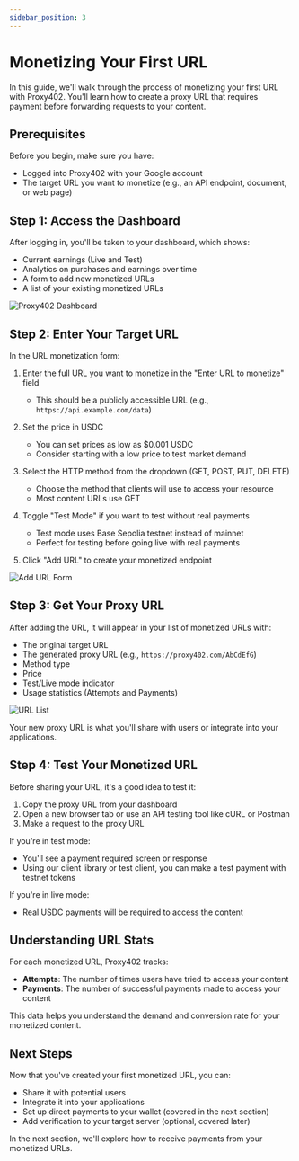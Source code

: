 ```yaml
---
sidebar_position: 3
---
```


# Monetizing Your First URL

In this guide, we'll walk through the process of monetizing your first URL with Proxy402. You'll learn how to create a proxy URL that requires payment before forwarding requests to your content.

## Prerequisites

Before you begin, make sure you have:
- Logged into Proxy402 with your Google account
- The target URL you want to monetize (e.g., an API endpoint, document, or web page)

## Step 1: Access the Dashboard

After logging in, you'll be taken to your dashboard, which shows:
- Current earnings (Live and Test)
- Analytics on purchases and earnings over time
- A form to add new monetized URLs
- A list of your existing monetized URLs

<img src="/img/dashboard.png" alt="Proxy402 Dashboard" />

## Step 2: Enter Your Target URL

In the URL monetization form:

1. Enter the full URL you want to monetize in the "Enter URL to monetize" field
   - This should be a publicly accessible URL (e.g., `https://api.example.com/data`)
   
2. Set the price in USDC
   - You can set prices as low as $0.001 USDC
   - Consider starting with a low price to test market demand

3. Select the HTTP method from the dropdown (GET, POST, PUT, DELETE)
   - Choose the method that clients will use to access your resource
   - Most content URLs use GET

4. Toggle "Test Mode" if you want to test without real payments
   - Test mode uses Base Sepolia testnet instead of mainnet
   - Perfect for testing before going live with real payments

5. Click "Add URL" to create your monetized endpoint

<img src="/img/add_url_form.png" alt="Add URL Form" />

## Step 3: Get Your Proxy URL

After adding the URL, it will appear in your list of monetized URLs with:
- The original target URL
- The generated proxy URL (e.g., `https://proxy402.com/AbCdEfG`)
- Method type
- Price
- Test/Live mode indicator
- Usage statistics (Attempts and Payments)

<img src="/img/url_list.png" alt="URL List" />

Your new proxy URL is what you'll share with users or integrate into your applications.

## Step 4: Test Your Monetized URL

Before sharing your URL, it's a good idea to test it:

1. Copy the proxy URL from your dashboard
2. Open a new browser tab or use an API testing tool like cURL or Postman
3. Make a request to the proxy URL

If you're in test mode:
- You'll see a payment required screen or response
- Using our client library or test client, you can make a test payment with testnet tokens

If you're in live mode:
- Real USDC payments will be required to access the content

## Understanding URL Stats

For each monetized URL, Proxy402 tracks:

- **Attempts**: The number of times users have tried to access your content
- **Payments**: The number of successful payments made to access your content

This data helps you understand the demand and conversion rate for your monetized content.

## Next Steps

Now that you've created your first monetized URL, you can:
- Share it with potential users
- Integrate it into your applications
- Set up direct payments to your wallet (covered in the next section)
- Add verification to your target server (optional, covered later)

In the next section, we'll explore how to receive payments from your monetized URLs. 